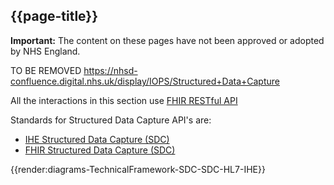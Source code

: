 ## {{page-title}}

<div markdown="span" class="alert alert-warning" role="alert"><i class="fa fa-information"></i><b> Important:</b> The content on these pages have not been approved or adopted by NHS England.</div>

TO BE REMOVED https://nhsd-confluence.digital.nhs.uk/display/IOPS/Structured+Data+Capture

All the interactions in this section use [FHIR RESTful API](https://hl7.org/fhir/R4/http.html)

Standards for Structured Data Capture API's are:

- [IHE Structured Data Capture (SDC)](https://wiki.ihe.net/index.php/Structured_Data_Capture)
- [FHIR Structured Data Capture (SDC)](https://build.fhir.org/ig/HL7/sdc/)

{{render:diagrams-TechnicalFramework-SDC-SDC-HL7-IHE}}